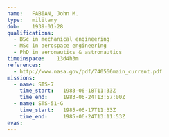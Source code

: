 ```yaml
---
name:	FABIAN, John M.
type:	military
dob:	1939-01-28
qualifications:
  - BSc in mechanical engineering
  - MSc in aerospace engineering
  - PhD in aeronautics & astronautics
timeinspace:	13d4h3m
references:
  - http://www.nasa.gov/pdf/740566main_current.pdf
missions:
  - name: STS-7
    time_start:   1983-06-18T11:33Z
    time_end:     1983-06-24T13:57:00Z
  - name: STS-51-G
    time_start:   1985-06-17T11:33Z
    time_end:     1985-06-24T13:11:53Z
evas:
---
```


